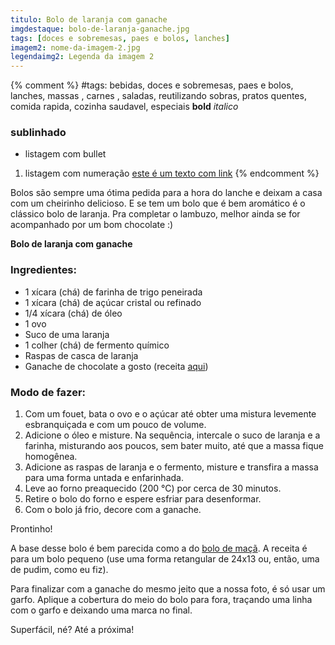 ```yaml
---
titulo: Bolo de laranja com ganache
imgdestaque: bolo-de-laranja-ganache.jpg
tags: [doces e sobremesas, paes e bolos, lanches]
imagem2: nome-da-imagem-2.jpg
legendaimg2: Legenda da imagem 2
---
```

{% comment %}
#tags: bebidas, doces e sobremesas, paes e bolos, lanches, massas , carnes , saladas, reutilizando sobras, pratos quentes, comida rapida, cozinha saudavel, especiais
**bold**
*italico*
### sublinhado
* listagem com bullet
1. listagem com numeração
[este é um texto com link](https://www.enderecodolink.com)
{% endcomment %}

Bolos são sempre uma ótima pedida para a hora do lanche e deixam a casa com um cheirinho delicioso. E se tem um bolo que é bem aromático é o clássico bolo de laranja. Pra completar o lambuzo, melhor ainda se for acompanhado por um bom chocolate :)

**Bolo de laranja com ganache**

### Ingredientes:

* 1 xícara (chá) de farinha de trigo peneirada
* 1 xícara (chá) de açúcar cristal ou refinado
* 1/4 xícara (chá) de óleo
* 1 ovo 
* Suco de uma laranja
* 1 colher (chá) de fermento químico
* Raspas de casca de laranja
* Ganache de chocolate a gosto (receita [aqui](http://paneladepau.com.br/bolo-tangerina-ganache))

### Modo de fazer:

1. Com um fouet, bata o ovo e o açúcar até obter uma mistura levemente esbranquiçada e com um pouco de volume. 
2. Adicione o óleo e misture. Na sequência, intercale o suco de laranja e a farinha, misturando aos poucos, sem bater muito, até que a massa fique homogênea. 
3. Adicione as raspas de laranja e o fermento, misture e transfira a massa para uma forma untada e enfarinhada. 
4. Leve ao forno preaquecido (200 °C) por cerca de 30 minutos. 
5. Retire o bolo do forno e espere esfriar para desenformar. 
6. Com o bolo já frio, decore com a ganache. 

Prontinho! 

A base desse bolo é bem parecida como a do [bolo de maçã](http://paneladepau.com.br/bolo-de-maca). A receita é para um bolo pequeno (use uma forma retangular de 24x13 ou, então, uma de pudim, como eu fiz). 

Para finalizar com a ganache do mesmo jeito que a nossa foto, é só usar um garfo. Aplique a cobertura do meio do bolo para fora, traçando uma linha com o garfo e deixando uma marca no final. 

Superfácil, né? 
Até a próxima!
